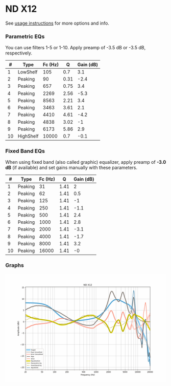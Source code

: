 # ND X12
See [usage instructions](https://github.com/jaakkopasanen/AutoEq#usage) for more options and info.

### Parametric EQs
You can use filters 1-5 or 1-10. Apply preamp of -3.5 dB or -3.5 dB, respectively.

|   # | Type      |   Fc (Hz) |    Q |   Gain (dB) |
|-----|-----------|-----------|------|-------------|
|   1 | LowShelf  |       105 | 0.7  |         3.1 |
|   2 | Peaking   |        90 | 0.31 |        -2.4 |
|   3 | Peaking   |       657 | 0.75 |         3.4 |
|   4 | Peaking   |      2269 | 2.56 |        -5.3 |
|   5 | Peaking   |      8563 | 2.21 |         3.4 |
|   6 | Peaking   |      3463 | 3.61 |         2.1 |
|   7 | Peaking   |      4410 | 4.61 |        -4.2 |
|   8 | Peaking   |      4838 | 3.02 |        -1   |
|   9 | Peaking   |      6173 | 5.86 |         2.9 |
|  10 | HighShelf |     10000 | 0.7  |        -0.1 |

### Fixed Band EQs
When using fixed band (also called graphic) equalizer, apply preamp of **-3.0 dB** (if available) and set gains manually with these parameters.

|   # | Type    |   Fc (Hz) |    Q |   Gain (dB) |
|-----|---------|-----------|------|-------------|
|   1 | Peaking |        31 | 1.41 |         2   |
|   2 | Peaking |        62 | 1.41 |         0.5 |
|   3 | Peaking |       125 | 1.41 |        -1   |
|   4 | Peaking |       250 | 1.41 |        -1.1 |
|   5 | Peaking |       500 | 1.41 |         2.4 |
|   6 | Peaking |      1000 | 1.41 |         2.8 |
|   7 | Peaking |      2000 | 1.41 |        -3.1 |
|   8 | Peaking |      4000 | 1.41 |        -1.7 |
|   9 | Peaking |      8000 | 1.41 |         3.2 |
|  10 | Peaking |     16000 | 1.41 |        -0   |

### Graphs
![](./ND%20X12.png)
